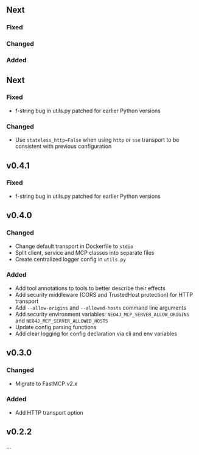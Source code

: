 ## Next

### Fixed

### Changed

### Added

## Next

### Fixed
* f-string bug in utils.py patched for earlier Python versions

### Changed
* Use `stateless_http=False` when using `http` or `sse` transport to be consistent with previous configuration

## v0.4.1

### Fixed
* f-string bug in utils.py patched for earlier Python versions

## v0.4.0

### Changed
* Change default transport in Dockerfile to `stdio`
* Split client, service and MCP classes into separate files
* Create centralized logger config in `utils.py`

### Added
* Add tool annotations to tools to better describe their effects
* Add security middleware (CORS and TrustedHost protection) for HTTP transport
* Add `--allow-origins` and `--allowed-hosts` command line arguments
* Add security environment variables: `NEO4J_MCP_SERVER_ALLOW_ORIGINS` and `NEO4J_MCP_SERVER_ALLOWED_HOSTS`
* Update config parsing functions 
* Add clear logging for config declaration via cli and env variables

## v0.3.0

### Changed
* Migrate to FastMCP v2.x

### Added
* Add HTTP transport option

## v0.2.2
...
